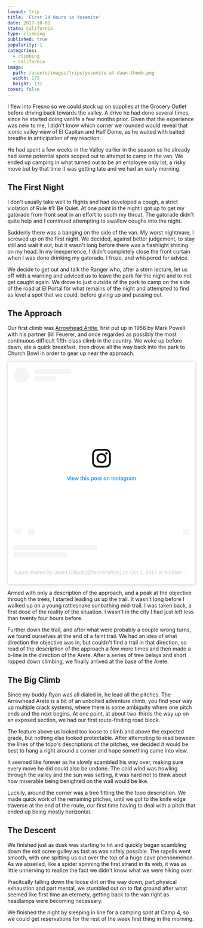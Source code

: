 ```yaml
---
layout: trip
title: 'First 24 Hours in Yosemite'
date: 2017-10-01
state: California
type: climbing
published: true
popularity: 1
categories:
  - climbing
  - california
image:
  path: /assets/images/trips/yosemite-at-dawn-thumb.png
  width: 175
  height: 131
cover: false
---
```


I flew into Fresno so we could stock up on supplies at the Grocery Outlet
before driving back towards the valley. A drive he had done several times,
since he started doing vanlife a few months prior. Given that the experience
was new to me, I didn't know which corner we rounded would reveal that iconic
valley view of El Capitan and Half Dome, as he waited with baited breathe in
anticipation of my reaction.

He had spent a few weeks in the Valley earlier in the season so he already had
some potential spots scoped out to attempt to camp in the van. We ended up
camping in what turned out to be an employee only lot, a risky move but by that
time it was getting late and we had an early morning.

## The First Night

I don't usually take well to flights and had developed a cough, a strict
violation of Rule #1: Be Quiet. At one point in the night I got up to get my
gatorade from front seat in an effort to sooth my throat. The gatorade didn't
quite help and I continued attempting to swallow coughs into the night.

Suddenly there was a banging on the side of the van. My worst nightmare, I
screwed up on the first night. We decided, against better judgement, to stay
still and wait it out, but it wasn't long before there was a flashlight shining
on my head. In my inexperience, I didn't completely close the front curtain
when I was done drinking my gatorade. I froze, and whispered for advice.

We decide to get out and talk the Ranger who, after a stern lecture, let us off
with a warning and adviced us to leave the park for the night and to not get
caught again.  We drove to just outside of the park to camp on the side of the
road at El Portal for what remains of the night and attempted to find as level
a spot that we could, before giving up and passing out.

## The Approach

Our first climb was [Arrowhead Arête](https://www.mountainproject.com/route/106269845/arrowhead-arete),
first put up in 1956 by Mark Powell with his partner Bill Feuerer, and once
regarded as possibly the most continuous difficult fifth-class climb in the
country. We woke up before dawn, ate a quick breakfast, then drove all the way
back into the park to Church Bowl in order to gear up near the approach.

<blockquote class="instagram-media" data-instgrm-permalink="https://www.instagram.com/p/BZtioHTDrLd/?utm_source=ig_embed&amp;utm_campaign=loading" data-instgrm-version="12" style=" background:#FFF; border:0; border-radius:3px; box-shadow:0 0 1px 0 rgba(0,0,0,0.5),0 1px 10px 0 rgba(0,0,0,0.15); margin: 1px; min-width:326px; padding:0; width:99.375%; width:-webkit-calc(100% - 2px); width:calc(100% - 2px);">
  <div style="padding:16px;">
    <a href="https://www.instagram.com/p/BZtioHTDrLd/?utm_source=ig_embed&amp;utm_campaign=loading" style=" background:#FFFFFF; line-height:0; padding:0 0; text-align:center; text-decoration:none; width:100%;" target="_blank">
      <div style=" display: flex; flex-direction: row; align-items: center;">
        <div style="background-color: #F4F4F4; border-radius: 50%; flex-grow: 0; height: 40px; margin-right: 14px; width: 40px;"></div>
        <div style="display: flex; flex-direction: column; flex-grow: 1; justify-content: center;">
          <div style=" background-color: #F4F4F4; border-radius: 4px; flex-grow: 0; height: 14px; margin-bottom: 6px; width: 100px;"></div>
          <div style=" background-color: #F4F4F4; border-radius: 4px; flex-grow: 0; height: 14px; width: 60px;"></div>
        </div>
      </div>
      <div style="padding: 19% 0;"></div>
      <div style="display:block; height:50px; margin:0 auto 12px; width:50px;">
        <svg width="50px" height="50px" viewBox="0 0 60 60" version="1.1" xmlns="https://www.w3.org/2000/svg" xmlns:xlink="https://www.w3.org/1999/xlink"><g stroke="none" stroke-width="1" fill="none" fill-rule="evenodd"><g transform="translate(-511.000000, -20.000000)" fill="#000000"><g><path d="M556.869,30.41 C554.814,30.41 553.148,32.076 553.148,34.131 C553.148,36.186 554.814,37.852 556.869,37.852 C558.924,37.852 560.59,36.186 560.59,34.131 C560.59,32.076 558.924,30.41 556.869,30.41 M541,60.657 C535.114,60.657 530.342,55.887 530.342,50 C530.342,44.114 535.114,39.342 541,39.342 C546.887,39.342 551.658,44.114 551.658,50 C551.658,55.887 546.887,60.657 541,60.657 M541,33.886 C532.1,33.886 524.886,41.1 524.886,50 C524.886,58.899 532.1,66.113 541,66.113 C549.9,66.113 557.115,58.899 557.115,50 C557.115,41.1 549.9,33.886 541,33.886 M565.378,62.101 C565.244,65.022 564.756,66.606 564.346,67.663 C563.803,69.06 563.154,70.057 562.106,71.106 C561.058,72.155 560.06,72.803 558.662,73.347 C557.607,73.757 556.021,74.244 553.102,74.378 C549.944,74.521 548.997,74.552 541,74.552 C533.003,74.552 532.056,74.521 528.898,74.378 C525.979,74.244 524.393,73.757 523.338,73.347 C521.94,72.803 520.942,72.155 519.894,71.106 C518.846,70.057 518.197,69.06 517.654,67.663 C517.244,66.606 516.755,65.022 516.623,62.101 C516.479,58.943 516.448,57.996 516.448,50 C516.448,42.003 516.479,41.056 516.623,37.899 C516.755,34.978 517.244,33.391 517.654,32.338 C518.197,30.938 518.846,29.942 519.894,28.894 C520.942,27.846 521.94,27.196 523.338,26.654 C524.393,26.244 525.979,25.756 528.898,25.623 C532.057,25.479 533.004,25.448 541,25.448 C548.997,25.448 549.943,25.479 553.102,25.623 C556.021,25.756 557.607,26.244 558.662,26.654 C560.06,27.196 561.058,27.846 562.106,28.894 C563.154,29.942 563.803,30.938 564.346,32.338 C564.756,33.391 565.244,34.978 565.378,37.899 C565.522,41.056 565.552,42.003 565.552,50 C565.552,57.996 565.522,58.943 565.378,62.101 M570.82,37.631 C570.674,34.438 570.167,32.258 569.425,30.349 C568.659,28.377 567.633,26.702 565.965,25.035 C564.297,23.368 562.623,22.342 560.652,21.575 C558.743,20.834 556.562,20.326 553.369,20.18 C550.169,20.033 549.148,20 541,20 C532.853,20 531.831,20.033 528.631,20.18 C525.438,20.326 523.257,20.834 521.349,21.575 C519.376,22.342 517.703,23.368 516.035,25.035 C514.368,26.702 513.342,28.377 512.574,30.349 C511.834,32.258 511.326,34.438 511.181,37.631 C511.035,40.831 511,41.851 511,50 C511,58.147 511.035,59.17 511.181,62.369 C511.326,65.562 511.834,67.743 512.574,69.651 C513.342,71.625 514.368,73.296 516.035,74.965 C517.703,76.634 519.376,77.658 521.349,78.425 C523.257,79.167 525.438,79.673 528.631,79.82 C531.831,79.965 532.853,80.001 541,80.001 C549.148,80.001 550.169,79.965 553.369,79.82 C556.562,79.673 558.743,79.167 560.652,78.425 C562.623,77.658 564.297,76.634 565.965,74.965 C567.633,73.296 568.659,71.625 569.425,69.651 C570.167,67.743 570.674,65.562 570.82,62.369 C570.966,59.17 571,58.147 571,50 C571,41.851 570.966,40.831 570.82,37.631"></path></g></g></g></svg></div><div style="padding-top: 8px;"> <div style=" color:#3897f0; font-family:Arial,sans-serif; font-size:14px; font-style:normal; font-weight:550; line-height:18px;"> View this post on Instagram</div></div><div style="padding: 12.5% 0;"></div> <div style="display: flex; flex-direction: row; margin-bottom: 14px; align-items: center;"><div> <div style="background-color: #F4F4F4; border-radius: 50%; height: 12.5px; width: 12.5px; transform: translateX(0px) translateY(7px);"></div> <div style="background-color: #F4F4F4; height: 12.5px; transform: rotate(-45deg) translateX(3px) translateY(1px); width: 12.5px; flex-grow: 0; margin-right: 14px; margin-left: 2px;"></div> <div style="background-color: #F4F4F4; border-radius: 50%; height: 12.5px; width: 12.5px; transform: translateX(9px) translateY(-18px);"></div></div><div style="margin-left: 8px;"> <div style=" background-color: #F4F4F4; border-radius: 50%; flex-grow: 0; height: 20px; width: 20px;"></div> <div style=" width: 0; height: 0; border-top: 2px solid transparent; border-left: 6px solid #f4f4f4; border-bottom: 2px solid transparent; transform: translateX(16px) translateY(-4px) rotate(30deg)"></div></div><div style="margin-left: auto;"> <div style=" width: 0px; border-top: 8px solid #F4F4F4; border-right: 8px solid transparent; transform: translateY(16px);"></div> <div style=" background-color: #F4F4F4; flex-grow: 0; height: 12px; width: 16px; transform: translateY(-4px);"></div> <div style=" width: 0; height: 0; border-top: 8px solid #F4F4F4; border-left: 8px solid transparent; transform: translateY(-4px) translateX(8px);"></div></div></div> <div style="display: flex; flex-direction: column; flex-grow: 1; justify-content: center; margin-bottom: 24px;"> <div style=" background-color: #F4F4F4; border-radius: 4px; flex-grow: 0; height: 14px; margin-bottom: 6px; width: 224px;"></div> <div style=" background-color: #F4F4F4; border-radius: 4px; flex-grow: 0; height: 14px; width: 144px;"></div>
      </div>
    </a>
      <p style=" color:#c9c8cd; font-family:Arial,sans-serif; font-size:14px; line-height:17px; margin-bottom:0; margin-top:8px; overflow:hidden; padding:8px 0 7px; text-align:center; text-overflow:ellipsis; white-space:nowrap;"><a href="https://www.instagram.com/p/BZtioHTDrLd/?utm_source=ig_embed&amp;utm_campaign=loading" style=" color:#c9c8cd; font-family:Arial,sans-serif; font-size:14px; font-style:normal; font-weight:normal; line-height:17px; text-decoration:none;" target="_blank">A post shared by Jared Dillard (@farmerofbits)</a> on <time style=" font-family:Arial,sans-serif; font-size:14px; line-height:17px;" datetime="2017-10-01T16:09:30+00:00">Oct 1, 2017 at 9:09am PDT</time></p>
  </div>
</blockquote>
<script async src="//www.instagram.com/embed.js"></script>

Armed with only a description of the approach, and a peak at the objective
through the trees, I started leading us up the trail. It wasn't long before I
walked up on a young rattlesnake sunbathing mid-trail. I was taken back, a
first dose of the reality of the situation. I wasn't in the city I had just
left less than twenty four hours before.

Further down the trail, and after what were probably a couple wrong turns, we
found ourselves at the end of a faint trail. We had an idea of what direction
the objective was in, but couldn't find a trail in that direction, so read of
the description of the approach a few more times and then made a b-line in the
direction of the Arete. After a series of tree belays and short ropped down
climbing, we finally arrived at the base of the Arete.

## The Big Climb

Since my buddy Ryan was all dialed in, he lead all the pitches. The Arrowhead
Arete is a bit of an unbolted adventure climb, you find your way up multiple
crack systems, where there is some ambiguity where one pitch ends and the
next begins. At one point, at about two-thirds the way up on an exposed
section, we had our first route-finding road block.

The feature above us looked too loose to climb and above the expected grade,
but nothing else looked protectable. After attempting to read beween the lines
of the topo's descriptions of the pitches, we decided it would be best to hang
a right around a corner and hope something came into view.

It seemed like forever as he slowly scambled his way over, making sure every
move he did could also be undone. The cold wind was howling through the valley
and the sun was setting, it was hard not to think about how miserable being
benighted on the wall would be like.

Luckily, around the corner was a tree fitting the the topo description. We made
quick work of the remaining pitches, until we got to the knife edge traverse at
the end of the route, our first time having to deal with a pitch that ended up
being mostly horizontal.

## The Descent

We finished just as dusk was starting to hit and quickly began scambling down
the exit scree gulley as fast as was safely possible. The rapells went smooth,
with one spitting us out over the top of a huge cave phenonmenon. As we
abseiled, like a spider spinning the first strand in its web, it was as little
unnerving to realize the fact we didn't know what we were hiking over.

Pracitcally falling down the loose dirt on the way down, part physical
exhaustion and part mental, we stumbled out on to flat ground after what seemed
like first time an eternety, getting back to the van right as headlamps were
becoming necessary.

We finished the night by sleeping in line for a camping spot at Camp 4, so we
could get reservations for the rest of the week first thing in the morning.

